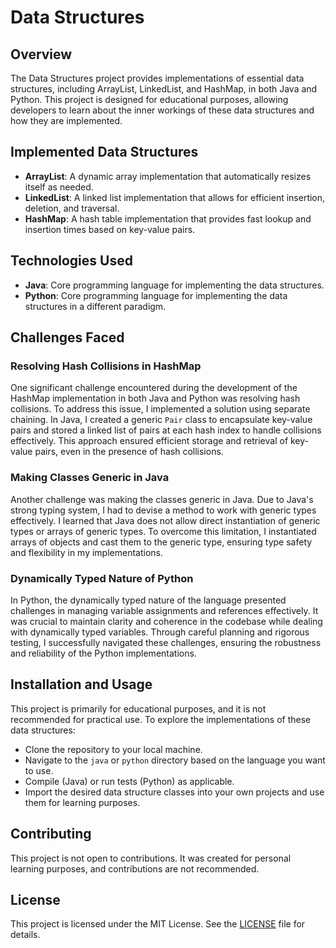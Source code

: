# Data Structures

## Overview
The Data Structures project provides implementations of essential data structures, including ArrayList, LinkedList, and HashMap, in both Java and Python. This project is designed for educational purposes, allowing developers to learn about the inner workings of these data structures and how they are implemented.

## Implemented Data Structures
- **ArrayList**: A dynamic array implementation that automatically resizes itself as needed.
- **LinkedList**: A linked list implementation that allows for efficient insertion, deletion, and traversal.
- **HashMap**: A hash table implementation that provides fast lookup and insertion times based on key-value pairs.

## Technologies Used
- **Java**: Core programming language for implementing the data structures.
- **Python**: Core programming language for implementing the data structures in a different paradigm.

## Challenges Faced
### Resolving Hash Collisions in HashMap
One significant challenge encountered during the development of the HashMap implementation in both Java and Python was resolving hash collisions. To address this issue, I implemented a solution using separate chaining. In Java, I created a generic `Pair` class to encapsulate key-value pairs and stored a linked list of pairs at each hash index to handle collisions effectively. This approach ensured efficient storage and retrieval of key-value pairs, even in the presence of hash collisions.

### Making Classes Generic in Java
Another challenge was making the classes generic in Java. Due to Java's strong typing system, I had to devise a method to work with generic types effectively. I learned that Java does not allow direct instantiation of generic types or arrays of generic types. To overcome this limitation, I instantiated arrays of objects and cast them to the generic type, ensuring type safety and flexibility in my implementations.

### Dynamically Typed Nature of Python
In Python, the dynamically typed nature of the language presented challenges in managing variable assignments and references effectively. It was crucial to maintain clarity and coherence in the codebase while dealing with dynamically typed variables. Through careful planning and rigorous testing, I successfully navigated these challenges, ensuring the robustness and reliability of the Python implementations.

## Installation and Usage
This project is primarily for educational purposes, and it is not recommended for practical use. To explore the implementations of these data structures:
- Clone the repository to your local machine.
- Navigate to the `java` or `python` directory based on the language you want to use.
- Compile (Java) or run tests (Python) as applicable.
- Import the desired data structure classes into your own projects and use them for learning purposes.

## Contributing
This project is not open to contributions. It was created for personal learning purposes, and contributions are not recommended.

## License
This project is licensed under the MIT License. See the [LICENSE](LICENSE) file for details.
